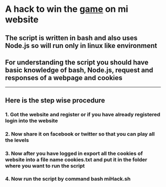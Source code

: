 # A hack to win the [game](http://mobile.mi.com/in/events/2ndanniversary/playgame/level/) on mi website
## The script is written in bash and also uses Node.js so will run only in linux like environment
## For understanding the script you should have basic knowledge of bash, Node.js, request and responses of a webpage and cookies
---
## Here is the step wise procedure 
### 1. Got the website and register or if you have already registered login into the website
### 2. Now share it on facebook or twitter so that you can play all the levels 
### 3. Now after you have logged in export all the cookies of website into a file name cookies.txt and put it in the folder where you want to run the script
### 4. Now run the script  by command **bash miHack.sh** 
